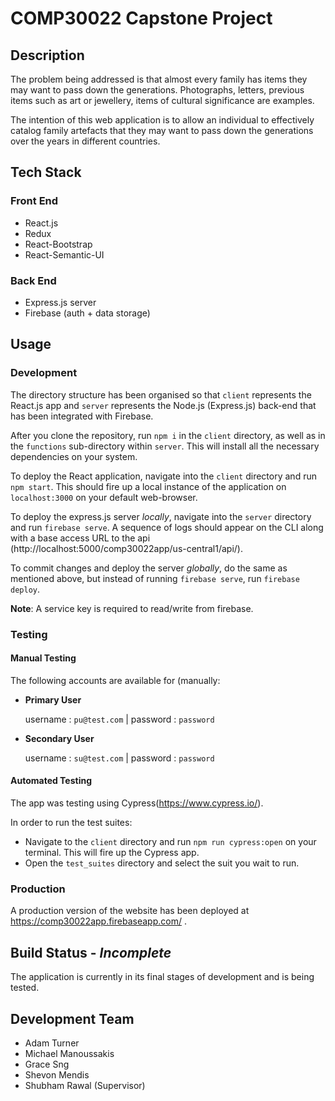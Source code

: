 # COMP30022 Capstone Project

## Description

The problem being addressed is that almost every family has items they may want to pass down the generations. Photographs, letters, previous items such as art or jewellery, items of cultural significance are examples.

The intention of this web application is to allow an individual to effectively catalog family artefacts that they may want to pass down the generations over the years in different countries.

## Tech Stack

### Front End
- React.js
- Redux
- React-Bootstrap
- React-Semantic-UI

### Back End
- Express.js server
- Firebase (auth + data storage)

## Usage

### Development
 
The directory structure has been organised so that `client` represents the React.js app and `server` represents the Node.js (Express.js) back-end that has been integrated with Firebase.

After you clone the repository, run `npm i` in the `client` directory, as well as in the `functions` sub-directory within `server`. This will install all the necessary dependencies on your system.

To deploy the React application, navigate into the `client` directory and run `npm start`. This should fire up a local instance of the application on `localhost:3000` on your default web-browser.

To deploy the express.js server _locally_, navigate into the `server` directory and run `firebase serve`. A sequence of logs should appear on the CLI along with a base access URL to the api (http://localhost:5000/comp30022app/us-central1/api/).

To commit changes and deploy the server _globally_, do the same as mentioned above, but instead of running `firebase serve`, run `firebase deploy`. 

**Note**: A service key is required to read/write from firebase.

### Testing

#### Manual Testing

The following accounts are available for (manually:

- **Primary User**

   username : `pu@test.com` | password : `password`

- **Secondary User**

   username : `su@test.com` | password : `password`

#### Automated Testing

The app was testing using Cypress(https://www.cypress.io/). 

In order to run the test suites:
- Navigate to the `client` directory and run `npm run cypress:open` on your terminal. This will fire up the Cypress app. 
- Open the `test_suites` directory and select the suit you wait to run.

### Production

A production version of the website has been deployed at https://comp30022app.firebaseapp.com/ .

## Build Status - *Incomplete*

The application is currently in its final stages of development and is being tested.

## Development Team

* Adam Turner
* Michael Manoussakis
* Grace Sng
* Shevon Mendis
* Shubham Rawal (Supervisor)

